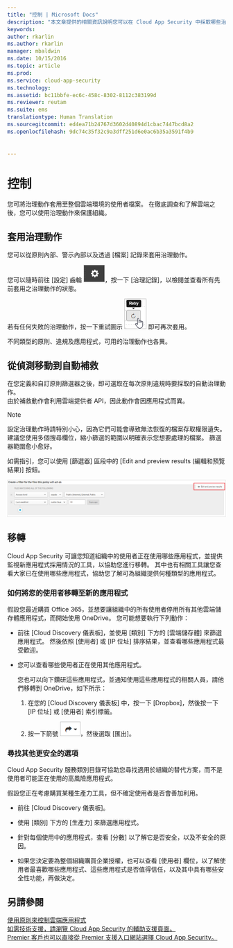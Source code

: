 ```yaml
---
title: "控制 | Microsoft Docs"
description: "本文章提供的相關資訊說明您可以在 Cloud App Security 中採取哪些治理動作，以控制組織的雲端應用程式使用方式。"
keywords: 
author: rkarlin
ms.author: rkarlin
manager: mbaldwin
ms.date: 10/15/2016
ms.topic: article
ms.prod: 
ms.service: cloud-app-security
ms.technology: 
ms.assetid: bc11bbfe-ec6c-458c-8302-8112c383199d
ms.reviewer: reutam
ms.suite: ems
translationtype: Human Translation
ms.sourcegitcommit: ed4ea71b24767d3602d40894d1cbac7447bcd8a2
ms.openlocfilehash: 9dc74c35f32c9a3dff251d6e0ac6b35a3591f4b9


---
```


# <a name="control"></a>控制
您可將治理動作套用至整個雲端環境的使用者檔案。 在徹底調查和了解雲端之後，您可以使用治理動作來保護組織。  
  
## <a name="applying-governance-actions"></a>套用治理動作  
您可以從原則內部、警示內部以及透過 [檔案] 記錄來套用治理動作。  
  
您可以隨時前往 [設定] 齒輪 ![設定圖示](./media/settings-icon.png "settings icon")，按一下 [治理記錄]，以檢閱並查看所有先前套用之治理動作的狀態。  
  
若有任何失敗的治理動作，按一下重試圖示 ![重試圖示](./media/retry-icon.png "retry icon") 即可再次套用。  
  
不同類型的原則、違規及應用程式，可用的治理動作也各異。  
  
## <a name="moving-from-detection-to-automatic-remediation"></a>從偵測移動到自動補救  
在您定義和自訂原則篩選器之後，即可選取在每次原則違規時要採取的自動治理動作。  
由於補救動作會利用雲端提供者 API，因此動作會因應用程式而異。  
  
> [!NOTE]  
>  設定治理動作時請特別小心，因為它們可能會導致無法恢復的檔案存取權限遺失。  
> 建議您使用多個搜尋欄位，縮小篩選的範圍以明確表示您想要處理的檔案。 篩選器範圍愈小愈好。  
>   
>  如需指引，您可以使用 [篩選器] 區段中的 [Edit and preview results (編輯和預覽結果)] 按鈕。  
  
![檔案原則編輯和預覽結果](./media/file-policy-edit-and-preview-results.png "file policy edit and preview results")  
  
## <a name="migration"></a>移轉  
Cloud App Security 可讓您知道組織中的使用者正在使用哪些應用程式，並提供監視新應用程式採用情況的工具，以協助您進行移轉。 其中也有相關工具讓您查看大家已在使用哪些應用程式，協助您了解可為組織提供何種類型的應用程式。  
  
### <a name="how-to-migrate-your-users-to-a-new-app"></a>如何將您的使用者移轉至新的應用程式  
假設您最近購買 Office 365，並想要讓組織中的所有使用者停用所有其他雲端儲存體應用程式，而開始使用 OneDrive。 您可能想要執行下列動作：  
  
-   前往 [Cloud Discovery 儀表板]，並使用 [類別] 下方的 [雲端儲存體] 來篩選應用程式。 然後依照 [使用者] 或 [IP 位址] 排序結果，並查看哪些應用程式最受歡迎。  
  
-   您可以查看哪些使用者正在使用其他應用程式。  
  
     您也可以向下鑽研這些應用程式，並通知使用這些應用程式的相關人員，請他們移轉到 OneDrive，如下所示：  
  
    1.  在您的 [Cloud Discovery 儀表板] 中，按一下 [Dropbox]，然後按一下 [IP 位址] 或 [使用者] 索引標籤。  
  
    2.  按一下箭號 ![箭號圖示](./media/arrow-icon.png "arrow icon")，然後選取 [匯出]。  
  
### <a name="find-more-secure-alternatives"></a>尋找其他更安全的選項  
Cloud App Security 服務類別目錄可協助您尋找適用於組織的替代方案，而不是使用者可能正在使用的高風險應用程式。  
  
假設您正在考慮購買某種生產力工具，但不確定使用者是否會善加利用。  
  
-   前往 [Cloud Discovery 儀表板]。  
  
-   使用 [類別] 下方的 [生產力] 來篩選應用程式。  
  
-   針對每個使用中的應用程式，查看 [分數] 以了解它是否安全，以及不安全的原因。  
  
-   如果您決定要為整個組織購買企業授權，也可以查看 [使用者] 欄位，以了解使用者最喜歡哪些應用程式、這些應用程式是否值得信任，以及其中具有哪些安全性功能，再做決定。  
  
## <a name="see-also"></a>另請參閱  
[使用原則來控制雲端應用程式](control-cloud-apps-with-policies.md)   
[如需技術支援，請瀏覽 Cloud App Security 的輔助支援頁面。](http://support.microsoft.com/oas/default.aspx?prid=16031)   
[Premier 客戶也可以直接從 Premier 支援入口網站選擇 Cloud App Security。](https://premier.microsoft.com/)  
  
  


<!--HONumber=Oct16_HO4-->


